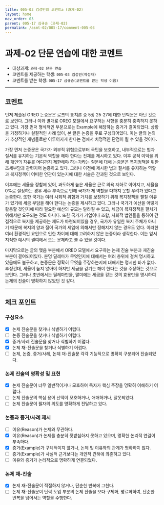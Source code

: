 ```yaml
---
title: 005-03 김성민의 코멘트a (과제-02) 
layout: home
nav_order: 03
parent: 005-17 심규승 (과제-02)
permalink: /asmt-02/005-17/comment-005-03
---
```


# 과제-02 단문 연습에 대한 코멘트

- 대상과제: `과제-02 단문 연습`
- 코멘트를 제공하는 학생: `005-03 김성민(작성자)` 
- 코멘트를 받는 학생: `005-17 심규승(코멘트를 받는 학생 이름)` 

---

## 코멘트

먼저 제출된 OREO 논증문은 로크의 통치론 중 5장 25-27에 대한 반박문은 아닌 것으로 보인다. 그러나 이와 별개로 OREO 모델에서 요구하는 사항을 충분히 충족하지 못하고 있다. 가장 먼저 형식적인 부분으로는 Example에 해당하는 증거가 결여되었다. 상황을 가정하거나 실질적인 사례 없이, 본 글은 논증을 주로 구성되어있다. 이는 글의 논의가 추상적인 개념들로만 이루어지게 한다는 점에서 치명적인 단점이 될 수 있을 것이다.   

가장 먼저 논증문은 국가가 외부적 위협으로부터 국민을 보호하고, 내부적으로는 법과 질서를 유지하는 기본적 역할을 해야 한다는 전제를 제시하고 있다. 이후 공적 이익을 위해 개인의 자유를 어디까지 제한해야 하는가라는 질문에 대해 논증문은 복지정책을 위한 조세부담과 관련지어 논증하고 있다. 그러나 이전에 제시한 법과 질서를 유지하는 역할과 복지정책이 어떠한 연관이 있는지에 대한 서술은 간과된 것으로 보인다.  

이후에는 세율을 정함에 있어, 과도하게 높은 세율은 근로 의욕 저하로 이어지고, 세율을 0%로 설정하는 경우 세수 부족으로 인해 국가가 제 역할을 다하지 못할 우려가 있다고 논증한다. 또한 국가는 여러 사회적 위험과 가치를 보장하기 위해 복지정책을 펼칠 이유가 있기에 세금 부담을 해야 한다는 논증을 제시하고 있다. 그러나 국가가 예산을 어떻게 활용할 것인지에 따라 필요한 예산의 규모는 달라질 수 있고, 세금이 복지정책을 펼치기 위해서만 요구되는 것도 아니다. 또한 국가가 기업이나 조합, 사회적 법인들을 통하여 간접적으로 복지를 제공하는 제도가 마련되어있을 경우, 국가가 유일한 복지 주체가 아니기 때문에 복지의 양과 질이 국가의 세입에 의해서만 정해지지 않는 경우도 있다. 이러한 여러 환경적인 요인으로 인한 차이에 대해 고려하지 않은 논증이라 생각한다. 이는 앞서 지적한 예시의 결여에서 오는 문제라고 볼 수 있을 것이다.

마지막으로는 글의 맺음 부분에서 OREO 모델에서 요구하는 논제 진술 부분과 재진술 부분이 결여되어있다. 분명 딜레마가 무엇인지에 대해서는 여러 층위에 걸쳐 명시하고 있음에도 불구하고, 논증문은 정확히 무엇을 주장하는지에 대해서는 명시한 바가 없다. 추정건대, 세율이 높지 않아야 하지만 세금을 걷기는 해야 한다는 것을 주장하는 것으로 보인다. 그러나 초반에서는 딜레마만을, 말미에는 세금을 걷는 것의 효용만을 명시하여 논제의 진술이 명확하지 않았던 것 같다.  

---

## 체크 포인트

### **구성요소**
- [x] 논제 진술문을 찾거나 식별하기 어렵다.
- [ ] 논증 진술문을 찾거나 식별하기 어렵다.
- [x] 증거/사례 진술문을 찾거나 식별하기 어렵다.
- [x] 논제 재-진술문을 찾거나 식별하기 어렵다.
- [ ] 논제, 논증, 증거/사례, 논제 재-진술문 각각 기능적으로 명확히 구분되어 진술되었다.

### **논제 진술의 명확성 및 표현**  
- [x] 논제 진술문이 너무 일반적이거나 모호하여 독자가 핵심 주장을 명확히 이해하기 어렵다.  
- [ ] 논제 진술문의 핵심 용어 선택이 모호하거나, 애매하거나, 잘못되었다.  
- [ ] 논제 진술문이 필자의 의도를 명확하게 전달하고 있다.  

### **논증과 증거/사례 제시**  
- [ ] 이유(Reason)가 논제와 무관하다.
- [x] 이유(Reason)가 논제를 충분히 뒷받침하지 못하고 있으며, 명확한 논리적 연결이 부족하다.  
- [x] 증거(Example)가 구체적이지 않거나, 논제 및 이유와의 관계가 명확하지 않다. 
- [ ] 증거(Example)가 사실적 근거보다는 개인적 견해에 의존하고 있다.  
- [ ] 이유와 증거가 논리적으로 명확하게 연결되었다.  

### **논제 재-진술**  
- [x] 논제 재-진술문이 적절하지 않거나, 단순한 반복에 그친다.   
- [ ] 논제 재-진술문이 단락 도입 부분의 논제 진술을 보다 구체화, 명료화하여, 단순한 반복을 넘어서는 역할을 수행한다.  